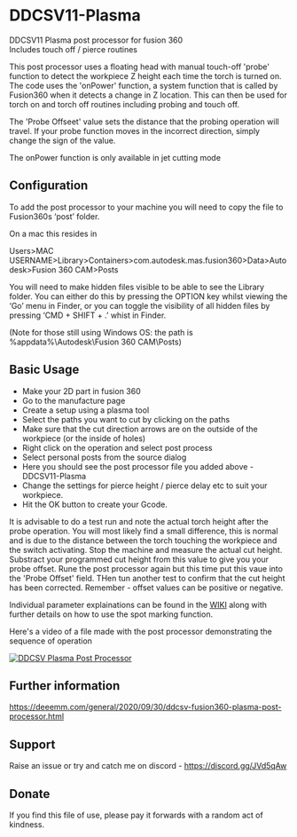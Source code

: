 # DDCSV11-Plasma

DDCSV11 Plasma post processor for fusion 360  
Includes touch off / pierce routines

This post processor uses a floating head with manual touch-off 'probe' function to detect the workpiece Z height each time the torch is turned on. The code uses the 'onPower' function, a system function that is called by Fusion360 when it detects a change in Z location. This can then be used for torch on and torch off routines including probing and touch off.

The 'Probe Offseet' value sets the distance that the probing operation will travel. If your probe function moves in the incorrect direction, simply change the sign of the value.

The onPower function is only available in jet cutting mode


## Configuration

To add the post processor to your machine you will need to copy the file to Fusion360s ‘post’ folder.

On a mac this resides in

Users>MAC USERNAME>Library>Containers>com.autodesk.mas.fusion360>Data>Autodesk>Fusion 360 CAM>Posts

You will need to make hidden files visible to be able to see the Library folder. You can either do this by pressing the OPTION key whilst viewing the ‘Go’ menu in Finder, or you can toggle the visibility of all hidden files by pressing ‘CMD + SHIFT + .’ whist in Finder.

(Note for those still using Windows OS: the path is %appdata%\Autodesk\Fusion 360 CAM\Posts)


## Basic Usage

- Make your 2D part in fusion 360
- Go to the manufacture page
- Create a setup using a plasma tool
- Select the paths you want to cut by clicking on the paths 
- Make sure that the cut direction arrows are on the outside of the workpiece (or the inside of holes)
- Right click on the operation and select post process
- Select personal posts from the source dialog
- Here you should see the post processor file you added above - DDCSV11-Plasma
- Change the settings for pierce height / pierce delay etc to suit your workpiece.
- Hit the OK button to create your Gcode.  

It is advisable to do a test run and note the actual torch height after the probe operation. You will most likely find a small difference, this is normal and is due to the distance between the torch touching the workpiece and the switch activating. Stop the machine and measure the actual cut height. Substract your programmed cut height from this value to give you your probe offset. Rune the post processor again but this time put this vaue into the 'Probe Offset' field. THen tun another test to confirm that the cut height has been corrected. Remember - offset values can be positive or negative.

Individual parameter explainations can be found in the [WIKI](https://github.com/DeeEmm/DDCSV11-Plasma/wiki) along with further details on how to use the spot marking function.

Here's a video of a file made with the post processor demonstrating the sequence of operation

[![DDCSV Plasma Post Processor](http://img.youtube.com/vi/roLoUEFVtAE/0.jpg)](http://www.youtube.com/watch?v=roLoUEFVtAE "Video Title")



## Further information

https://deeemm.com/general/2020/09/30/ddcsv-fusion360-plasma-post-processor.html


## Support

Raise an issue or try and catch me on discord - https://discord.gg/JVd5qAw

## Donate

If you find this file of use, please pay it forwards with a random act of kindness.


